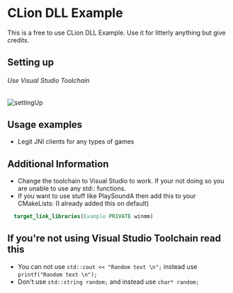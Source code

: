# CLion DLL Example

This is a free to use CLion DLL Example.
Use it for litterly anything but give credits.

## Setting up
###### Use Visual Studio Toolchain
![settingUp](https://i.imgur.com/3QTid34.png)

## Usage examples
- Legit JNI clients for any types of games

## Additional Information
- Change the toolchain to Visual Studio to work. If your not doing so you are unable to use any std:: functions.
- If you want to use stuff like PlaySoundA then add this to your CMakeLists: (I already added this on default)
```cmake
  target_link_libraries(Example PRIVATE winmm)
```

## If you're not using Visual Studio Toolchain read this
- You can not use ```std::cout << "Random text \n";``` instead use ```printf("Random text \n");```
- Don't use ```std::string random;``` and instead use ```char* random;```
